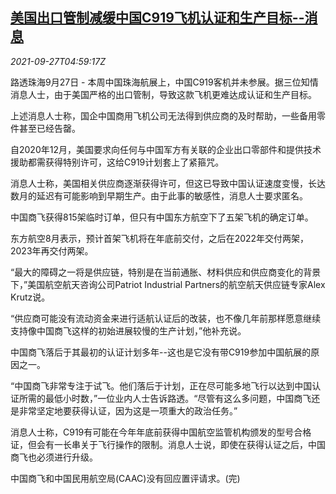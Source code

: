<!--1632718862000-->
[美国出口管制减缓中国C919飞机认证和生产目标--消息](https://cn.reuters.com/article/china-c919-0927-mon-idCNKBS2GN092)
------

<div><i>2021-09-27T04:59:17Z</i></div><p>路透珠海9月27日 - 本周中国珠海航展上，中国C919客机并未参展。据三位知情消息人士，由于美国严格的出口管制，导致这款飞机更难达成认证和生产目标。</p><p>上述消息人士称，国企中国商用飞机公司无法得到供应商的及时帮助，一些备用零件甚至已经告罄。</p><p>自2020年12月，美国要求向任何与中国军方有关联的企业出口零部件和提供技术援助都需获得特别许可，这给C919计划套上了紧箍咒。</p><p>消息人士称，美国相关供应商逐渐获得许可，但这已导致中国认证速度变慢，长达数月的延迟有可能影响到早期生产。由于此事的敏感性，消息人士要求匿名。</p><p>中国商飞获得815架临时订单，但只有中国东方航空下了五架飞机的确定订单。</p><p>东方航空8月表示，预计首架飞机将在年底前交付，之后在2022年交付两架，2023年再交付两架。</p><p>“最大的障碍之一将是供应链，特别是在当前通胀、材料供应和供应商变化的背景下，”美国航空航天咨询公司Patriot Industrial Partners的航空航天供应链专家Alex Krutz说。</p><p>“供应商可能没有流动资金来进行适航认证后的改装，也不像几年前那样愿意继续支持像中国商飞这样的初始进展较慢的生产计划，”他补充说。</p><p>中国商飞落后于其最初的认证计划多年--这也是它没有带C919参加中国航展的原因之一。</p><p>“中国商飞非常专注于试飞。他们落后于计划，正在尽可能多地飞行以达到中国认证所需的最低小时数，”一位业内人士告诉路透。“尽管有这么多问题，中国商飞还是非常坚定地要获得认证，因为这是一项重大的政治任务。”</p><p>消息人士称，C919有可能在今年年底前获得中国航空监管机构颁发的型号合格证，但会有一长串关于飞行操作的限制。消息人士说，即使在获得认证之后，中国商飞也必须进行升级。</p><p>中国商飞和中国民用航空局(CAAC)没有回应置评请求。(完)</p>
